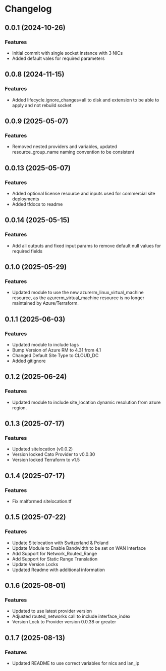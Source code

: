 # Changelog

## 0.0.1 (2024-10-26)

### Features
- Initial commit with single socket instance with 3 NICs
- Added default vales for required parameters

## 0.0.8 (2024-11-15)

### Features
- Added lifecycle.ignore_changes=all to disk and extension to be able to apply and not rebuild socket

## 0.0.9 (2025-05-07)

### Features
- Removed nested providers and variables, updated resource_group_name naming convention to be consistent 

## 0.0.13 (2025-05-07)

### Features
- Added optional license resource and inputs used for commercial site deployments
- Added tfdocs to readme

## 0.0.14 (2025-05-15)

### Features
- Add all outputs and fixed input params to remove default null values for required fields

## 0.1.0 (2025-05-29)

### Features
- Updated module to use the new azurerm_linux_virtual_machine resource, as the azurerm_virtual_machine resource is no longer maintained by Azure/Terraform. 

## 0.1.1 (2025-06-03)

### Features
- Updated module to include tags 
- Bump Version of Azure RM to 4.31 from 4.1
- Changed Default Site Type to CLOUD_DC
- Added gitignore

## 0.1.2 (2025-06-24)

### Features
- Updated module to include site_location dynamic resolution from azure region.

## 0.1.3 (2025-07-17)

### Features
- Updated sitelocation (v0.0.2)
- Version locked Cato Provider to v0.0.30
- Version locked Terraform to v1.5

## 0.1.4 (2025-07-17)

### Features 
 - Fix malformed sitelocation.tf

## 0.1.5 (2025-07-22)

### Features
- Update Sitelocation with Switzerland & Poland
- Update Module to Enable Bandwidth to be set on WAN Interface 
- Add Support for Network_Routed_Range 
- Add Support for Static Range Translation
- Update Version Locks 
- Updated Readme with additional information 

## 0.1.6 (2025-08-01)

### Features
 - Updated to use latest provider version 
  - Adjusted routed_networks call to include interface_index 
 - Version Lock to Provider version 0.0.38 or greater

 ## 0.1.7 (2025-08-13)

### Features
 - Updated README to use correct variables for nics and lan_ip
